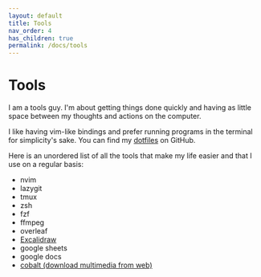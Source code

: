 ```yaml
---
layout: default
title: Tools
nav_order: 4
has_children: true
permalink: /docs/tools
---
```


# Tools

I am a tools guy. I'm about getting things done quickly and having as little space between my thoughts and actions on the computer.

I like having vim-like bindings and prefer running programs in the terminal for simplicity's sake. You can find my [dotfiles](https://github.com/adimail/dotfiles) on GitHub.

Here is an unordered list of all the tools that make my life easier and that I use on a regular basis:

- nvim
- lazygit
- tmux
- zsh
- fzf
- ffmpeg
- overleaf
- [Excalidraw](https://excalidraw.com/)
- google sheets
- google docs
- [cobalt (download multimedia from web)](https://cobalt.tools/)

